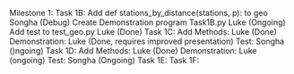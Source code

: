Milestone 1:
    Task 1B:
        Add def stations_by_distance(stations, p): to geo
            Songha (Debug)
        Create Demonstration program Task1B.py
            Luke (Ongoing)
        Add test to test_geo.py
            Luke (Done)
    Task 1C:
        Add Methods:
            Luke (Done)
        Demonstration:
            Luke (Done, requires improved presentation)
        Test:
            Songha ()ngoing)
    Task 1D:
        Add Methods:
            Luke (Done)
        Demonstration:
            Luke (ongoing)
        Test:
            Songha (Ongoing)
    Task 1E:
    Task 1F:

